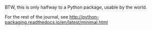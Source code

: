 BTW,
this is only halfway to a Python package, usable by the world.

For the rest of the journal, see http://python-packaging.readthedocs.io/en/latest/minimal.html
